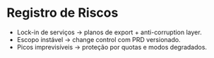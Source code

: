 # Registro de Riscos
- Lock-in de serviços → planos de export + anti-corruption layer.
- Escopo instável → change control com PRD versionado.
- Picos imprevisíveis → proteção por quotas e modos degradados.
